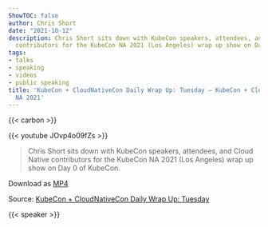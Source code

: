```yaml
---
ShowTOC: false
author: Chris Short
date: "2021-10-12"
description: Chris Short sits down with KubeCon speakers, attendees, and Cloud Native
  contributors for the KubeCon NA 2021 (Los Angeles) wrap up show on Day 0 of KubeCon.
tags:
- talks
- speaking
- videos
- public speaking
title: 'KubeCon + CloudNativeCon Daily Wrap Up: Tuesday — KubeCon + CloudNativeCon
  NA 2021'
---
```


{{< carbon >}}

{{< youtube JOvp4o09fZs >}}

> Chris Short sits down with KubeCon speakers, attendees, and Cloud Native contributors for the KubeCon NA 2021 (Los Angeles) wrap up show on Day 0 of KubeCon.

Download as [MP4](https://shortcdn.com/chrisshort/CloudNative.tv-KubeCon-CloudNativeCon-Daily-Wrap-Up-Tuesday.mp4)

Source: [KubeCon + CloudNativeCon Daily Wrap Up: Tuesday](https://youtu.be/JOvp4o09fZs)

{{< speaker >}}

